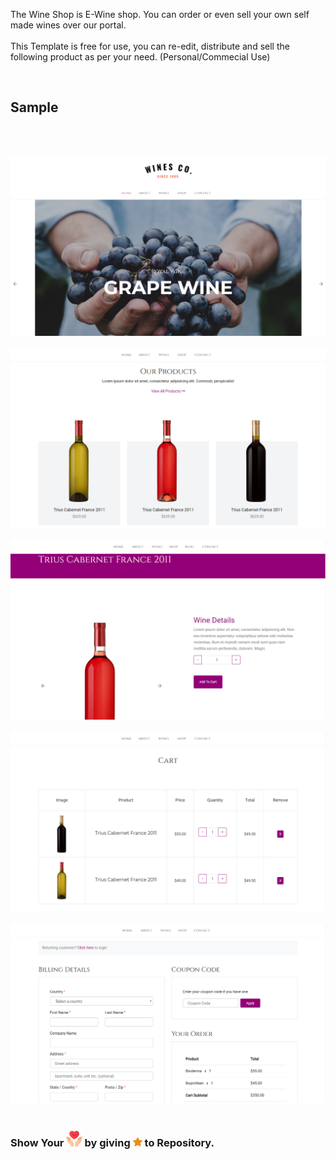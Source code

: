 The Wine Shop is E-Wine shop. You can order or even sell your own self made wines over our portal.
<br> 
<br> This Template is free for use, you can re-edit, distribute and sell the following product as per your need. (Personal/Commecial Use)
<br>

<br> <h2> Sample </h2>
<br>
<br>

<img src="sample/1.png"> </img><br>
<br>
<img src="sample/2.png"> </img><br><br>
<img src="sample/3.png"> </img><br><br>
<img src="sample/4.png"> </img><br><br>
<img src="sample/5.png"> </img><br><br>


<h3> Show Your <img src="sample/give.png" height="5%" width="5%"> </img> by giving <img src="sample/star.png" height="3%" width="3%"></img> to Repository. </h3>
